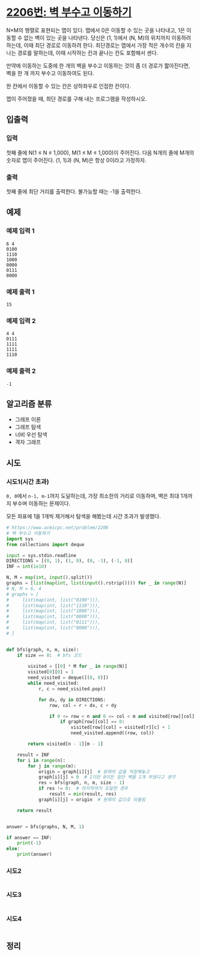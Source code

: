 # [2206번: 벽 부수고 이동하기](https://www.acmicpc.net/problem/2206)

N×M의 행렬로 표현되는 맵이 있다. 맵에서 0은 이동할 수 있는 곳을 나타내고, 1은 이동할 수 없는 벽이 있는 곳을 나타낸다. 당신은 (1, 1)에서 (N, M)의 위치까지 이동하려 하는데, 이때 최단 경로로 이동하려 한다. 최단경로는 맵에서 가장 적은 개수의 칸을 지나는 경로를 말하는데, 이때 시작하는 칸과 끝나는 칸도 포함해서 센다.

만약에 이동하는 도중에 한 개의 벽을 부수고 이동하는 것이 좀 더 경로가 짧아진다면, 벽을 한 개 까지 부수고 이동하여도 된다.

한 칸에서 이동할 수 있는 칸은 상하좌우로 인접한 칸이다.

맵이 주어졌을 때, 최단 경로를 구해 내는 프로그램을 작성하시오.

## 입출력

### 입력

첫째 줄에 N(1 ≤ N ≤ 1,000), M(1 ≤ M ≤ 1,000)이 주어진다. 다음 N개의 줄에 M개의 숫자로 맵이 주어진다. (1, 1)과 (N, M)은 항상 0이라고 가정하자.

### 출력

첫째 줄에 최단 거리를 출력한다. 불가능할 때는 -1을 출력한다.

## 예제

### 예제 입력 1

```text
6 4
0100
1110
1000
0000
0111
0000
```

### 예제 출력 1

```text
15
```

### 예제 입력 2

```text
4 4
0111
1111
1111
1110
```

### 예제 출력 2

```text
-1
```

## 알고리즘 분류

- 그래프 이론
- 그래프 탐색
- 너비 우선 탐색
- 격자 그래프

## 시도

### 시도1(시간 초과)

`0, 0`에서 `n-1, m-1`까지 도달하는데, 가장 최소한의 거리로 이동하며, 벽은 최대 1개까지 부수며 이동하는 문제이다.

모든 좌표에 1을 1개씩 제거해서 탐색을 해봤는데 시간 초과가 발생했다.  

```python
# https://www.acmicpc.net/problem/2206
# 벽 부수고 이동하기
import sys
from collections import deque

input = sys.stdin.readline
DIRECTIONS = [(0, 1), (1, 0), (0, -1), (-1, 0)]
INF = int(1e10)

N, M = map(int, input().split())
graphs = [list(map(int, list(input().rstrip()))) for _ in range(N)]
# N, M = 6, 4
# graphs = [
#     list(map(int, list("0100"))),
#     list(map(int, list("1110"))),
#     list(map(int, list("1000"))),
#     list(map(int, list("0000"))),
#     list(map(int, list("0111"))),
#     list(map(int, list("0000"))),
# ]


def bfs(graph, n, m, size):
    if size == 0:  # bfs 코드
        
        visited = [[0] * M for _ in range(N)]
        visited[0][0] = 1
        need_visited = deque([(0, 0)])
        while need_visited:
            r, c = need_visited.pop()

            for dx, dy in DIRECTIONS:
                row, col = r + dx, c + dy

                if 0 <= row < n and 0 <= col < m and visited[row][col] == 0:
                    if graph[row][col] == 0:
                        visited[row][col] = visited[r][c] + 1
                        need_visited.append((row, col))

        return visited[n - 1][m - 1]

    result = INF
    for i in range(n):
        for j in range(m):
            origin = graph[i][j]  # 원래의 값을 저장해놓고
            graph[i][j] = 0  # 1이든 0이든 일단 벽을 1개 부쉈다고 생각
            res = bfs(graph, n, m, size - 1)
            if res != 0:  # 마지막까지 도달한 경우
                result = min(result, res)
            graph[i][j] = origin  # 원래의 값으로 되돌림

    return result


answer = bfs(graphs, N, M, 1)

if answer == INF:
    print(-1)
else:
    print(answer)
```

### 시도2

```python

```

### 시도3

```python

```

### 시도4

```python

```

## 정리

